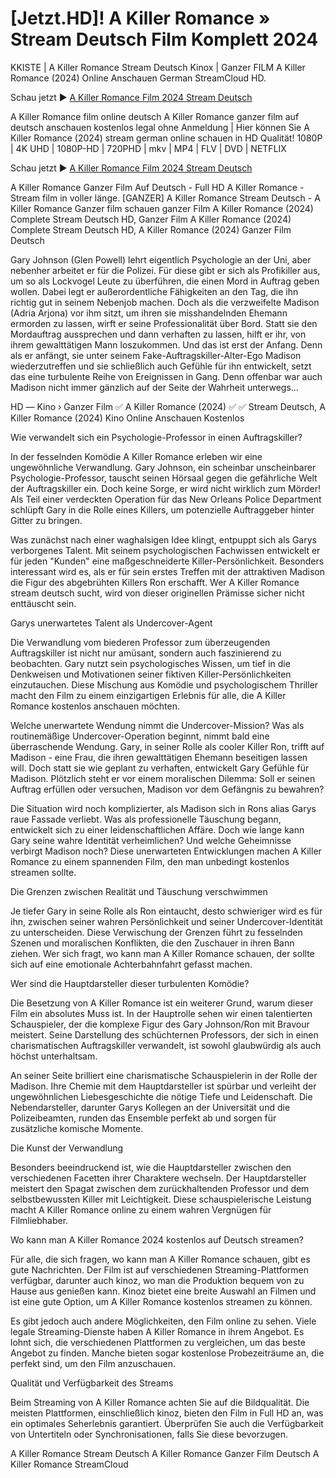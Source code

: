 # [Jetzt.HD]! A Killer Romance » Stream Deutsch Film Komplett 2024
KKISTE | A Killer Romance Stream Deutsch Kinox | Ganzer FILM A Killer Romance (2024) Online Anschauen German StreamCloud HD.

Schau jetzt ► [A Killer Romance Film 2024 Stream Deutsch](https://t.co/brAzHBF70c)

A Killer Romance film online deutsch A Killer Romance ganzer film auf deutsch anschauen kostenlos legal ohne Anmeldung | Hier können Sie A Killer Romance (2024) stream german online schauen in HD Qualität! 1080P | 4K UHD | 1080P-HD | 720PHD | mkv | MP4 | FLV | DVD | NETFLIX

Schau jetzt ► [A Killer Romance Film 2024 Stream Deutsch](https://t.co/brAzHBF70c)

A Killer Romance Ganzer Film Auf Deutsch - Full HD A Killer Romance - Stream film in voller länge. [GANZER] A Killer Romance Stream Deutsch - A Killer Romance Ganzer film schauen ganzer Film A Killer Romance (2024) Complete Stream Deutsch HD, Ganzer Film A Killer Romance (2024) Complete Stream Deutsch HD, A Killer Romance (2024) Ganzer Film Deutsch

Gary Johnson (Glen Powell) lehrt eigentlich Psychologie an der Uni, aber nebenher arbeitet er für die Polizei. Für diese gibt er sich als Profikiller aus, um so als Lockvogel Leute zu überführen, die einen Mord in Auftrag geben wollen. Dabei legt er außerordentliche Fähigkeiten an den Tag, die ihn richtig gut in seinem Nebenjob machen. Doch als die verzweifelte Madison (Adria Arjona) vor ihm sitzt, um ihren sie misshandelnden Ehemann ermorden zu lassen, wirft er seine Professionalität über Bord. Statt sie den Mordauftrag aussprechen und dann verhaften zu lassen, hilft er ihr, von ihrem gewalttätigen Mann loszukommen. Und das ist erst der Anfang. Denn als er anfängt, sie unter seinem Fake-Auftragskiller-Alter-Ego Madison wiederzutreffen und sie schließlich auch Gefühle für ihn entwickelt, setzt das eine turbulente Reihe von Ereignissen in Gang. Denn offenbar war auch Madison nicht immer gänzlich auf der Seite der Wahrheit unterwegs…

HD ― Kino › Ganzer Film ✅ A Killer Romance (2024) ✅ ✅ Stream Deutsch, A Killer Romance (2024) Kino Online Anschauen Kostenlos

Wie verwandelt sich ein Psychologie-Professor in einen Auftragskiller?

In der fesselnden Komödie A Killer Romance erleben wir eine ungewöhnliche Verwandlung. Gary Johnson, ein scheinbar unscheinbarer Psychologie-Professor, tauscht seinen Hörsaal gegen die gefährliche Welt der Auftragskiller ein. Doch keine Sorge, er wird nicht wirklich zum Mörder! Als Teil einer verdeckten Operation für das New Orleans Police Department schlüpft Gary in die Rolle eines Killers, um potenzielle Auftraggeber hinter Gitter zu bringen.

Was zunächst nach einer waghalsigen Idee klingt, entpuppt sich als Garys verborgenes Talent. Mit seinem psychologischen Fachwissen entwickelt er für jeden "Kunden" eine maßgeschneiderte Killer-Persönlichkeit. Besonders interessant wird es, als er für sein erstes Treffen mit der attraktiven Madison die Figur des abgebrühten Killers Ron erschafft. Wer A Killer Romance stream deutsch sucht, wird von dieser originellen Prämisse sicher nicht enttäuscht sein.

Garys unerwartetes Talent als Undercover-Agent

Die Verwandlung vom biederen Professor zum überzeugenden Auftragskiller ist nicht nur amüsant, sondern auch faszinierend zu beobachten. Gary nutzt sein psychologisches Wissen, um tief in die Denkweisen und Motivationen seiner fiktiven Killer-Persönlichkeiten einzutauchen. Diese Mischung aus Komödie und psychologischem Thriller macht den Film zu einem einzigartigen Erlebnis für alle, die A Killer Romance kostenlos anschauen möchten.

Welche unerwartete Wendung nimmt die Undercover-Mission?
Was als routinemäßige Undercover-Operation beginnt, nimmt bald eine überraschende Wendung. Gary, in seiner Rolle als cooler Killer Ron, trifft auf Madison - eine Frau, die ihren gewalttätigen Ehemann beseitigen lassen will. Doch statt sie wie geplant zu verhaften, entwickelt Gary Gefühle für Madison. Plötzlich steht er vor einem moralischen Dilemma: Soll er seinen Auftrag erfüllen oder versuchen, Madison vor dem Gefängnis zu bewahren?

Die Situation wird noch komplizierter, als Madison sich in Rons alias Garys raue Fassade verliebt. Was als professionelle Täuschung begann, entwickelt sich zu einer leidenschaftlichen Affäre. Doch wie lange kann Gary seine wahre Identität verheimlichen? Und welche Geheimnisse verbirgt Madison noch? Diese unerwarteten Entwicklungen machen A Killer Romance zu einem spannenden Film, den man unbedingt kostenlos streamen sollte.

Die Grenzen zwischen Realität und Täuschung verschwimmen

Je tiefer Gary in seine Rolle als Ron eintaucht, desto schwieriger wird es für ihn, zwischen seiner wahren Persönlichkeit und seiner Undercover-Identität zu unterscheiden. Diese Verwischung der Grenzen führt zu fesselnden Szenen und moralischen Konflikten, die den Zuschauer in ihren Bann ziehen. Wer sich fragt, wo kann man A Killer Romance schauen, der sollte sich auf eine emotionale Achterbahnfahrt gefasst machen.

Wer sind die Hauptdarsteller dieser turbulenten Komödie?

Die Besetzung von A Killer Romance ist ein weiterer Grund, warum dieser Film ein absolutes Muss ist. In der Hauptrolle sehen wir einen talentierten Schauspieler, der die komplexe Figur des Gary Johnson/Ron mit Bravour meistert. Seine Darstellung des schüchternen Professors, der sich in einen charismatischen Auftragskiller verwandelt, ist sowohl glaubwürdig als auch höchst unterhaltsam.

An seiner Seite brilliert eine charismatische Schauspielerin in der Rolle der Madison. Ihre Chemie mit dem Hauptdarsteller ist spürbar und verleiht der ungewöhnlichen Liebesgeschichte die nötige Tiefe und Leidenschaft. Die Nebendarsteller, darunter Garys Kollegen an der Universität und die Polizeibeamten, runden das Ensemble perfekt ab und sorgen für zusätzliche komische Momente.

Die Kunst der Verwandlung

Besonders beeindruckend ist, wie die Hauptdarsteller zwischen den verschiedenen Facetten ihrer Charaktere wechseln. Der Hauptdarsteller meistert den Spagat zwischen dem zurückhaltenden Professor und dem selbstbewussten Killer mit Leichtigkeit. Diese schauspielerische Leistung macht A Killer Romance online zu einem wahren Vergnügen für Filmliebhaber.

Wo kann man A Killer Romance 2024 kostenlos auf Deutsch streamen?

Für alle, die sich fragen, wo kann man A Killer Romance schauen, gibt es gute Nachrichten. Der Film ist auf verschiedenen Streaming-Plattformen verfügbar, darunter auch kinoz, wo man die Produktion bequem von zu Hause aus genießen kann. Kinoz bietet eine breite Auswahl an Filmen und ist eine gute Option, um A Killer Romance kostenlos streamen zu können.

Es gibt jedoch auch andere Möglichkeiten, den Film online zu sehen. Viele legale Streaming-Dienste haben A Killer Romance in ihrem Angebot. Es lohnt sich, die verschiedenen Plattformen zu vergleichen, um das beste Angebot zu finden. Manche bieten sogar kostenlose Probezeiträume an, die perfekt sind, um den Film anzuschauen.

Qualität und Verfügbarkeit des Streams

Beim Streaming von A Killer Romance achten Sie auf die Bildqualität. Die meisten Plattformen, einschließlich kinoz, bieten den Film in Full HD an, was ein optimales Seherlebnis garantiert. Überprüfen Sie auch die Verfügbarkeit von Untertiteln oder Synchronisationen, falls Sie diese bevorzugen.

A Killer Romance Stream Deutsch A Killer Romance Ganzer Film Deutsch A Killer Romance StreamCloud
